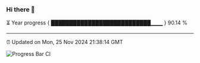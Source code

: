 ### Hi there 👋

⏳ Year progress { ███████████████████████████▁▁▁ } 90.14 %

---

⏰ Updated on Mon, 25 Nov 2024 21:38:14 GMT

![Progress Bar CI](https://github.com/IshwaranRudhara/GIT-ACTION/workflows/Progress%20Bar%20CI/badge.svg)
